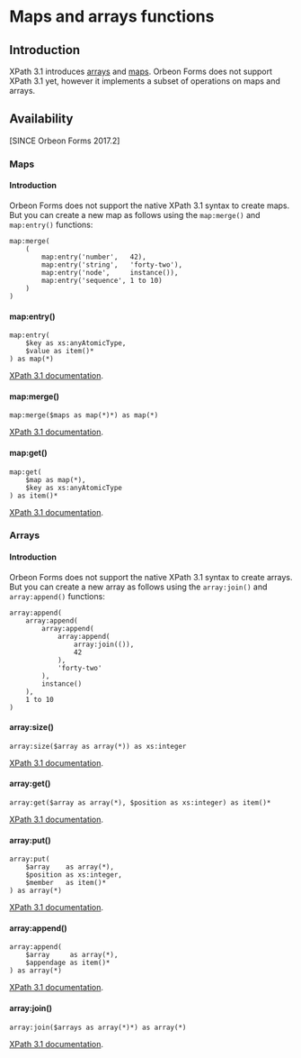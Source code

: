 # Maps and arrays functions

<!-- toc -->

## Introduction

XPath 3.1 introduces [arrays](https://www.w3.org/TR/xpath-31/#id-arrays) and [maps](https://www.w3.org/TR/xpath-31/#id-maps). Orbeon Forms does not support XPath 3.1 yet, however it implements a subset of operations on maps and arrays. 

## Availability

[SINCE Orbeon Forms 2017.2]

### Maps

#### Introduction

Orbeon Forms does not support the native XPath 3.1 syntax to create maps. But you can create a new map as follows using the `map:merge()` and `map:entry()` functions:

```xpath
map:merge(
    (
        map:entry('number',   42),
        map:entry('string',   'forty-two'),
        map:entry('node',     instance()),
        map:entry('sequence', 1 to 10)
    )
)
```

#### map:entry()

```xpath
map:entry(
    $key as xs:anyAtomicType,
    $value as item()*
) as map(*)
```

[XPath 3.1 documentation](https://www.w3.org/TR/xpath-functions-31/#func-map-entry).

#### map:merge()

```xpath
map:merge($maps as map(*)*) as map(*)
```

[XPath 3.1 documentation](https://www.w3.org/TR/xpath-functions-31/#func-map-merge).

#### map:get()

```xpath
map:get(
    $map as map(*),
    $key as xs:anyAtomicType
) as item()*
```

[XPath 3.1 documentation](https://www.w3.org/TR/xpath-functions-31/#func-map-get).

### Arrays

#### Introduction

Orbeon Forms does not support the native XPath 3.1 syntax to create arrays. But you can create a new array as follows using the `array:join()` and `array:append()` functions:

```xpath
array:append(
    array:append(
        array:append(
            array:append(
                array:join(()),
                42
            ),
            'forty-two'
        ),
        instance()
    ),
    1 to 10
)
```

#### array:size()

```xpath
array:size($array as array(*)) as xs:integer
```

[XPath 3.1 documentation](https://www.w3.org/TR/xpath-functions-31/#func-array-size).

#### array:get()

```xpath
array:get($array as array(*), $position as xs:integer) as item()*
```

[XPath 3.1 documentation](https://www.w3.org/TR/xpath-functions-31/#func-array-get).

#### array:put()

```xpath
array:put(
    $array    as array(*),
    $position as xs:integer,
    $member   as item()*
) as array(*)
```

[XPath 3.1 documentation](https://www.w3.org/TR/xpath-functions-31/#func-array-put).

#### array:append()

```xpath
array:append(
    $array     as array(*),
    $appendage as item()*
) as array(*)
```

[XPath 3.1 documentation](https://www.w3.org/TR/xpath-functions-31/#func-array-append).

#### array:join()

```xpath
array:join($arrays as array(*)*) as array(*)
```

[XPath 3.1 documentation](https://www.w3.org/TR/xpath-functions-31/#func-array-join).

